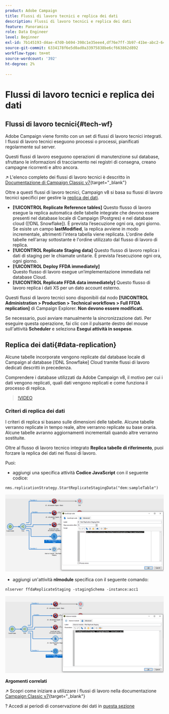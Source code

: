 ```yaml
---
product: Adobe Campaign
title: Flussi di lavoro tecnici e replica dei dati
description: Flussi di lavoro tecnici e replica dei dati
feature: Panoramica
role: Data Engineer
level: Beginner
exl-id: 7b145193-d4ae-47d0-b694-398c1e35eee4,df76e7ff-3b97-41be-abc2-640748680ff3
source-git-commit: 6334178f6e5d0ad0a33975838be6cf663862d892
workflow-type: tm+mt
source-wordcount: '392'
ht-degree: 2%

---
```


# Flussi di lavoro tecnici e replica dei dati

## Flussi di lavoro tecnici{#tech-wf}

Adobe Campaign viene fornito con un set di flussi di lavoro tecnici integrati. I flussi di lavoro tecnici eseguono processi o processi, pianificati regolarmente sul server.

Questi flussi di lavoro eseguono operazioni di manutenzione sul database, sfruttano le informazioni di tracciamento nei registri di consegna, creano campagne ricorrenti e altro ancora.

↗️ L&#39;elenco completo dei flussi di lavoro tecnici è descritto in [Documentazione di Campaign Classic v7](https://experienceleague.adobe.com/docs/campaign-classic/using/automating-with-workflows/advanced-management/about-technical-workflows.html){target=&quot;_blank&quot;}


Oltre a questi flussi di lavoro tecnici, Campaign v8 si basa su flussi di lavoro tecnici specifici per gestire la [replica dei dati](#data-replication).

* **[!UICONTROL Replicate Reference tables]**
Questo flusso di lavoro esegue la replica automatica delle tabelle integrate che devono essere presenti nel database locale di Campaign (Postgres) e nel database cloud ([!DNL Snowflake]). È prevista l’esecuzione ogni ora, ogni giorno. Se esiste un campo **lastModified**, la replica avviene in modo incrementale, altrimenti l&#39;intera tabella viene replicata. L&#39;ordine delle tabelle nell&#39;array sottostante è l&#39;ordine utilizzato dal flusso di lavoro di replica.
* **[!UICONTROL Replicate Staging data]**
Questo flusso di lavoro replica i dati di staging per le chiamate unitarie. È prevista l’esecuzione ogni ora, ogni giorno.
* **[!UICONTROL Deploy FFDA immediately]**\
   Questo flusso di lavoro esegue un’implementazione immediata nel database Cloud.
* **[!UICONTROL Replicate FFDA data immediately]**
Questo flusso di lavoro replica i dati XS per un dato account esterno.

Questi flussi di lavoro tecnici sono disponibili dal nodo **[!UICONTROL Administration > Production > Technical workflows > Full FFDA replication]** di Campaign Explorer. **Non devono essere modificati.**

Se necessario, puoi avviare manualmente la sincronizzazione dati. Per eseguire questa operazione, fai clic con il pulsante destro del mouse sull&#39;attività **Scheduler** e seleziona **Esegui attività in sospeso**.

## Replica dei dati{#data-replication}

Alcune tabelle incorporate vengono replicate dal database locale di Campaign al database [!DNL Snowflake] Cloud tramite flussi di lavoro dedicati descritti in precedenza.

Comprendere i database utilizzati da Adobe Campaign v8, il motivo per cui i dati vengono replicati, quali dati vengono replicati e come funziona il processo di replica.

>[!VIDEO](https://video.tv.adobe.com/v/334460?quality=12)


### Criteri di replica dei dati

I criteri di replica si basano sulle dimensioni delle tabelle. Alcune tabelle verranno replicate in tempo reale, altre verranno replicate su base oraria. Alcune tabelle avranno aggiornamenti incrementali quando altre verranno sostituite.

Oltre al flusso di lavoro tecnico integrato **Replica tabelle di riferimento**, puoi forzare la replica dei dati nei flussi di lavoro.

Puoi:

* aggiungi una specifica attività **Codice JavaScript** con il seguente codice:

```
nms.replicationStrategy.StartReplicateStagingData("dem:sampleTable")
```

![](assets/jscode.png)


* aggiungi un&#39;attività **nlmodule** specifica con il seguente comando:

```
nlserver ffdaReplicateStaging -stagingSchema -instance:acc1
```

![](assets/nlmodule.png)



**Argomenti correlati**

↗️ Scopri come iniziare a utilizzare i flussi di lavoro nella documentazione [Campaign Classic v7](https://experienceleague.adobe.com/docs/campaign-classic/using/automating-with-workflows/introduction/about-workflows.html?lang=en#automating-with-workflows){target=&quot;_blank&quot;}

? Accedi ai periodi di conservazione dei dati in [questa sezione](../dev/datamodel-best-practices.md#data-retention)

